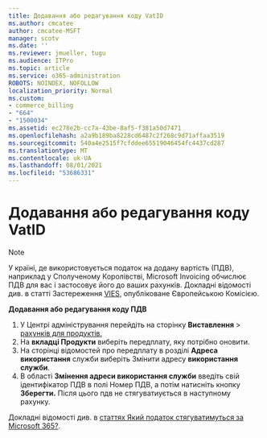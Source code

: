 ```yaml
---
title: Додавання або редагування коду VatID
ms.author: cmcatee
author: cmcatee-MSFT
manager: scotv
ms.date: ''
ms.reviewer: jmueller, tugu
ms.audience: ITPro
ms.topic: article
ms.service: o365-administration
ROBOTS: NOINDEX, NOFOLLOW
localization_priority: Normal
ms.custom:
- commerce_billing
- "664"
- "1500034"
ms.assetid: ec278e2b-cc7a-43be-8af5-f381a50d7471
ms.openlocfilehash: a2a9b189ba8228cd6487c2f268c9d71affaa3519
ms.sourcegitcommit: 540a4e2515f7cfddee65519046454fc4437cd287
ms.translationtype: MT
ms.contentlocale: uk-UA
ms.lasthandoff: 08/01/2021
ms.locfileid: "53686331"
---
```

# <a name="how-to-add-or-edit-a-vatid"></a>Додавання або редагування коду VatID

> [!NOTE]
> У країні, де використовується податок на додану вартість (ПДВ), наприклад у Сполученому Королівстві, Microsoft Invoicing обчислює ПДВ для вас і застосовує його до ваших рахунків. Докладні відомості див. в статті Застереження [VIES,](https://go.microsoft.com/fwlink/p/?LinkID=841741) опубліковане Європейською Комісією.

**Додавання або редагування коду ПДВ**

1. У Центрі адміністрування перейдіть на сторінку **Виставлення** \> [рахунків для продуктів.](https://go.microsoft.com/fwlink/p/?linkid=842054)
2. На **вкладці Продукти** виберіть передплату, яку потрібно оновити.
3. На сторінці відомостей про передплату в розділі **Адреса використання** служби виберіть Змінити адресу **використання служби**.
4. В області **Змінення адреси використання служби** введіть свій  ідентифікатор ПДВ в полі Номер ПДВ, а потім натисніть кнопку **Зберегти.** Після цього пдв не стягуватиується в наступному рахунку.

Докладні відомості див. в [статтях Який податок стягуватимуться за Microsoft 365?](/microsoft-365/commerce/billing-and-payments/tax-information#what-tax-will-i-be-charged).